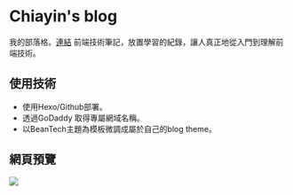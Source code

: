 # Chiayin's blog

我的部落格。[連結](https://chiayinin.com/)
前端技術筆記，放置學習的紀錄，讓人真正地從入門到理解前端技術。

## 使用技術

* 使用Hexo/Github部署。
* 透過GoDaddy 取得專屬網域名稱。
* 以BeanTech主題為模板微調成屬於自己的blog theme。

## 網頁預覽
![](https://i.imgur.com/kbzWsS1.png)
